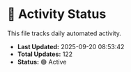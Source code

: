 # 🤖 Activity Status

This file tracks daily automated activity.

- **Last Updated:** 2025-09-20 08:53:42
- **Total Updates:** 122
- **Status:** 🟢 Active
